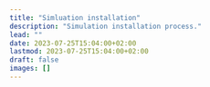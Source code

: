 ```yaml
---
title: "Simluation installation"
description: "Simulation installation process."
lead: ""
date: 2023-07-25T15:04:00+02:00
lastmod: 2023-07-25T15:04:00+02:00
draft: false
images: []
---
```

